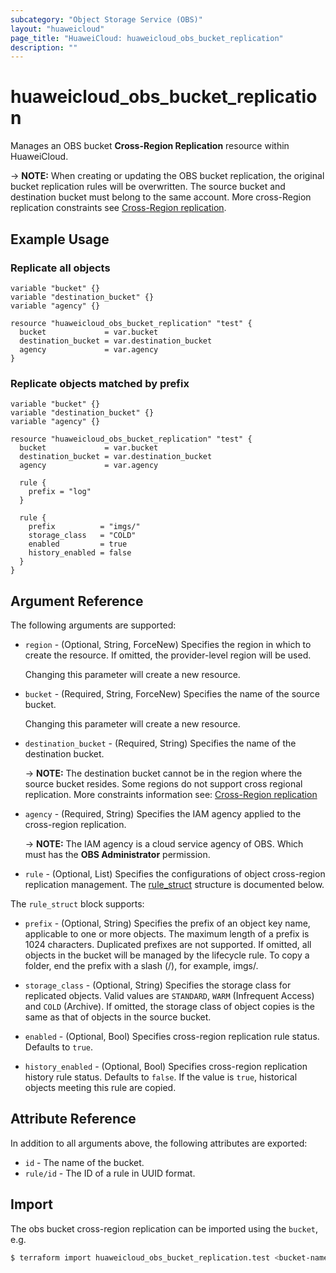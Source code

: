 ```yaml
---
subcategory: "Object Storage Service (OBS)"
layout: "huaweicloud"
page_title: "HuaweiCloud: huaweicloud_obs_bucket_replication"
description: ""
---
```


# huaweicloud_obs_bucket_replication

Manages an OBS bucket **Cross-Region Replication** resource within HuaweiCloud.

-> **NOTE:** When creating or updating the OBS bucket replication, the original bucket replication rules will be
overwritten. The source bucket and destination bucket must belong to the same account. More cross-Region replication
constraints see [Cross-Region replication](https://support.huaweicloud.com/intl/en-us/ugobs-obs/obs_41_0034.html).

## Example Usage

### Replicate all objects

```hcl
variable "bucket" {}
variable "destination_bucket" {}
variable "agency" {}

resource "huaweicloud_obs_bucket_replication" "test" {
  bucket             = var.bucket
  destination_bucket = var.destination_bucket
  agency             = var.agency
}
```

### Replicate objects matched by prefix

```hcl
variable "bucket" {}
variable "destination_bucket" {}
variable "agency" {}

resource "huaweicloud_obs_bucket_replication" "test" {
  bucket             = var.bucket
  destination_bucket = var.destination_bucket
  agency             = var.agency

  rule {
    prefix = "log"
  }

  rule {
    prefix          = "imgs/"
    storage_class   = "COLD"
    enabled         = true
    history_enabled = false
  }
}
```

## Argument Reference

The following arguments are supported:

* `region` - (Optional, String, ForceNew) Specifies the region in which to create the resource.
  If omitted, the provider-level region will be used.

  Changing this parameter will create a new resource.

* `bucket` - (Required, String, ForceNew) Specifies the name of the source bucket.

  Changing this parameter will create a new resource.

* `destination_bucket` - (Required, String) Specifies the name of the destination bucket.

  -> **NOTE:** The destination bucket cannot be in the region where the source bucket resides.
  Some regions do not support cross regional replication. More constraints information see:
  [Cross-Region replication](https://support.huaweicloud.com/intl/en-us/ugobs-obs/obs_41_0034.html)

* `agency` - (Required, String) Specifies the IAM agency applied to the cross-region replication.

  -> **NOTE:** The IAM agency is a cloud service agency of OBS. Which must has the **OBS Administrator** permission.

* `rule` - (Optional, List) Specifies the configurations of object cross-region replication management.
  The [rule_struct](#OBSBucketReplication_rule_struct) structure is documented below.

<a name="OBSBucketReplication_rule_struct"></a>
The `rule_struct` block supports:

* `prefix` - (Optional, String) Specifies the prefix of an object key name, applicable to one or more objects.
  The maximum length of a prefix is 1024 characters.
  Duplicated prefixes are not supported. If omitted, all objects in the bucket will be managed by the lifecycle rule.
  To copy a folder, end the prefix with a slash (/), for example, imgs/.

* `storage_class` - (Optional, String) Specifies the storage class for replicated objects. Valid values are `STANDARD`,
  `WARM` (Infrequent Access) and `COLD` (Archive).
  If omitted, the storage class of object copies is the same as that of objects in the source bucket.

* `enabled` - (Optional, Bool) Specifies cross-region replication rule status. Defaults to `true`.

* `history_enabled` - (Optional, Bool) Specifies cross-region replication history rule status. Defaults to `false`.
  If the value is `true`, historical objects meeting this rule are copied.

## Attribute Reference

In addition to all arguments above, the following attributes are exported:

* `id` - The name of the bucket.
* `rule/id` - The ID of a rule in UUID format.

## Import

The obs bucket cross-region replication can be imported using the `bucket`, e.g.

```bash
$ terraform import huaweicloud_obs_bucket_replication.test <bucket-name>
```
